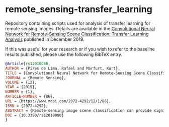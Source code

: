 # remote_sensing-transfer_learning

Repository containing scripts used for analysis of transfer learning for remote sensing images. Details are available in the [Convolutional Neural Network for Remote-Sensing Scene Classification: Transfer Learning Analysis](https://www.mdpi.com/2072-4292/12/1/86) published in December 2019.

If this was useful for your research or if you wish to refer to the baseline results published, please use the following BibTeX entry.

```BibTeX
@Article{rs12010086,
AUTHOR = {Pires de Lima, Rafael and Marfurt, Kurt},
TITLE = {Convolutional Neural Network for Remote-Sensing Scene Classification: Transfer Learning Analysis},
JOURNAL = {Remote Sensing},
VOLUME = {12},
YEAR = {2019},
NUMBER = {1},
ARTICLE-NUMBER = {86},
URL = {https://www.mdpi.com/2072-4292/12/1/86},
ISSN = {2072-4292},
ABSTRACT = {Remote-sensing image scene classification can provide significant value, ranging from forest fire monitoring to land-use and land-cover classification. Beginning with the first aerial photographs of the early 20th century to the satellite imagery of today, the amount of remote-sensing data has increased geometrically with a higher resolution. The need to analyze these modern digital data motivated research to accelerate remote-sensing image classification. Fortunately, great advances have been made by the computer vision community to classify natural images or photographs taken with an ordinary camera. Natural image datasets can range up to millions of samples and are, therefore, amenable to deep-learning techniques. Many fields of science, remote sensing included, were able to exploit the success of natural image classification by convolutional neural network models using a technique commonly called transfer learning. We provide a systematic review of transfer learning application for scene classification using different datasets and different deep-learning models. We evaluate how the specialization of convolutional neural network models affects the transfer learning process by splitting original models in different points. As expected, we find the choice of hyperparameters used to train the model has a significant influence on the final performance of the models. Curiously, we find transfer learning from models trained on larger, more generic natural images datasets outperformed transfer learning from models trained directly on smaller remotely sensed datasets. Nonetheless, results show that transfer learning provides a powerful tool for remote-sensing scene classification.},
DOI = {10.3390/rs12010086}
}
```
